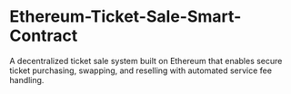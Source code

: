 # Ethereum-Ticket-Sale-Smart-Contract
A decentralized ticket sale system built on Ethereum that enables secure ticket purchasing, swapping, and reselling with automated service fee handling.
